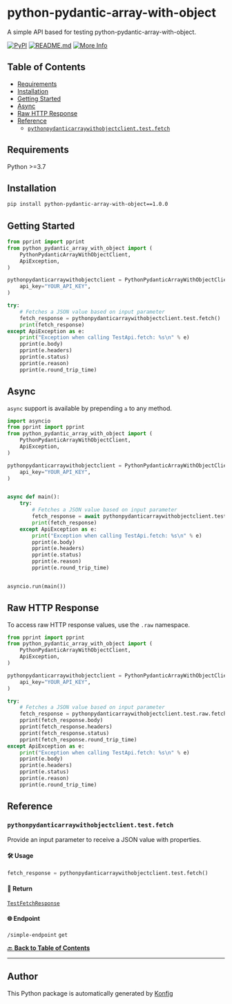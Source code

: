 # python-pydantic-array-with-object<a id="python-pydantic-array-with-object"></a>

A simple API based for testing python-pydantic-array-with-object.


[![PyPI](https://img.shields.io/badge/PyPI-v1.0.0-blue)](https://pypi.org/project/python-pydantic-array-with-object/1.0.0)
[![README.md](https://img.shields.io/badge/README-Click%20Here-green)](https://github.com/konfig-dev/konfig/tree/main/python#readme)
[![More Info](https://img.shields.io/badge/More%20Info-Click%20Here-orange)](http://example.com/support)

## Table of Contents<a id="table-of-contents"></a>

<!-- toc -->

- [Requirements](#requirements)
- [Installation](#installation)
- [Getting Started](#getting-started)
- [Async](#async)
- [Raw HTTP Response](#raw-http-response)
- [Reference](#reference)
  * [`pythonpydanticarraywithobjectclient.test.fetch`](#pythonpydanticarraywithobjectclienttestfetch)

<!-- tocstop -->

## Requirements<a id="requirements"></a>

Python >=3.7

## Installation<a id="installation"></a>

```sh
pip install python-pydantic-array-with-object==1.0.0
```

## Getting Started<a id="getting-started"></a>

```python
from pprint import pprint
from python_pydantic_array_with_object import (
    PythonPydanticArrayWithObjectClient,
    ApiException,
)

pythonpydanticarraywithobjectclient = PythonPydanticArrayWithObjectClient(
    api_key="YOUR_API_KEY",
)

try:
    # Fetches a JSON value based on input parameter
    fetch_response = pythonpydanticarraywithobjectclient.test.fetch()
    print(fetch_response)
except ApiException as e:
    print("Exception when calling TestApi.fetch: %s\n" % e)
    pprint(e.body)
    pprint(e.headers)
    pprint(e.status)
    pprint(e.reason)
    pprint(e.round_trip_time)
```

## Async<a id="async"></a>

`async` support is available by prepending `a` to any method.

```python
import asyncio
from pprint import pprint
from python_pydantic_array_with_object import (
    PythonPydanticArrayWithObjectClient,
    ApiException,
)

pythonpydanticarraywithobjectclient = PythonPydanticArrayWithObjectClient(
    api_key="YOUR_API_KEY",
)


async def main():
    try:
        # Fetches a JSON value based on input parameter
        fetch_response = await pythonpydanticarraywithobjectclient.test.afetch()
        print(fetch_response)
    except ApiException as e:
        print("Exception when calling TestApi.fetch: %s\n" % e)
        pprint(e.body)
        pprint(e.headers)
        pprint(e.status)
        pprint(e.reason)
        pprint(e.round_trip_time)


asyncio.run(main())
```

## Raw HTTP Response<a id="raw-http-response"></a>

To access raw HTTP response values, use the `.raw` namespace.

```python
from pprint import pprint
from python_pydantic_array_with_object import (
    PythonPydanticArrayWithObjectClient,
    ApiException,
)

pythonpydanticarraywithobjectclient = PythonPydanticArrayWithObjectClient(
    api_key="YOUR_API_KEY",
)

try:
    # Fetches a JSON value based on input parameter
    fetch_response = pythonpydanticarraywithobjectclient.test.raw.fetch()
    pprint(fetch_response.body)
    pprint(fetch_response.headers)
    pprint(fetch_response.status)
    pprint(fetch_response.round_trip_time)
except ApiException as e:
    print("Exception when calling TestApi.fetch: %s\n" % e)
    pprint(e.body)
    pprint(e.headers)
    pprint(e.status)
    pprint(e.reason)
    pprint(e.round_trip_time)
```


## Reference<a id="reference"></a>
### `pythonpydanticarraywithobjectclient.test.fetch`<a id="pythonpydanticarraywithobjectclienttestfetch"></a>

Provide an input parameter to receive a JSON value with properties.

#### 🛠️ Usage<a id="🛠️-usage"></a>

```python
fetch_response = pythonpydanticarraywithobjectclient.test.fetch()
```

#### 🔄 Return<a id="🔄-return"></a>

[`TestFetchResponse`](./python_pydantic_array_with_object/pydantic/test_fetch_response.py)

#### 🌐 Endpoint<a id="🌐-endpoint"></a>

`/simple-endpoint` `get`

[🔙 **Back to Table of Contents**](#table-of-contents)

---


## Author<a id="author"></a>
This Python package is automatically generated by [Konfig](https://konfigthis.com)
